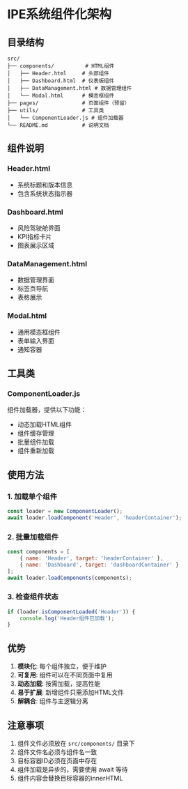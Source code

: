 # IPE系统组件化架构

## 目录结构

```
src/
├── components/          # HTML组件
│   ├── Header.html     # 头部组件
│   ├── Dashboard.html  # 仪表板组件
│   ├── DataManagement.html # 数据管理组件
│   └── Modal.html      # 模态框组件
├── pages/              # 页面组件（预留）
├── utils/              # 工具类
│   └── ComponentLoader.js # 组件加载器
└── README.md           # 说明文档
```

## 组件说明

### Header.html
- 系统标题和版本信息
- 包含系统状态指示器

### Dashboard.html
- 风险驾驶舱界面
- KPI指标卡片
- 图表展示区域

### DataManagement.html
- 数据管理界面
- 标签页导航
- 表格展示

### Modal.html
- 通用模态框组件
- 表单输入界面
- 通知容器

## 工具类

### ComponentLoader.js
组件加载器，提供以下功能：
- 动态加载HTML组件
- 组件缓存管理
- 批量组件加载
- 组件重新加载

## 使用方法

### 1. 加载单个组件
```javascript
const loader = new ComponentLoader();
await loader.loadComponent('Header', 'headerContainer');
```

### 2. 批量加载组件
```javascript
const components = [
    { name: 'Header', target: 'headerContainer' },
    { name: 'Dashboard', target: 'dashboardContainer' }
];
await loader.loadComponents(components);
```

### 3. 检查组件状态
```javascript
if (loader.isComponentLoaded('Header')) {
    console.log('Header组件已加载');
}
```

## 优势

1. **模块化**: 每个组件独立，便于维护
2. **可复用**: 组件可以在不同页面中复用
3. **动态加载**: 按需加载，提高性能
4. **易于扩展**: 新增组件只需添加HTML文件
5. **解耦合**: 组件与主逻辑分离

## 注意事项

1. 组件文件必须放在 `src/components/` 目录下
2. 组件文件名必须与组件名一致
3. 目标容器ID必须在页面中存在
4. 组件加载是异步的，需要使用 await 等待
5. 组件内容会替换目标容器的innerHTML 
